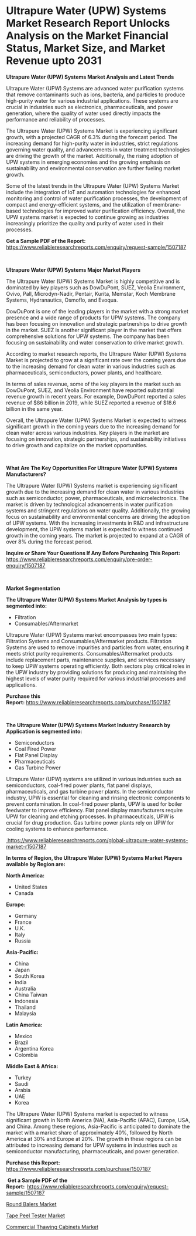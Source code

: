 <p><h1>Ultrapure Water (UPW) Systems Market Research Report Unlocks Analysis on the Market Financial Status, Market Size, and Market Revenue upto 2031</h1></p><p><strong>Ultrapure Water (UPW) Systems Market Analysis and Latest Trends</strong></p>
<p><p>Ultrapure Water (UPW) Systems are advanced water purification systems that remove contaminants such as ions, bacteria, and particles to produce high-purity water for various industrial applications. These systems are crucial in industries such as electronics, pharmaceuticals, and power generation, where the quality of water used directly impacts the performance and reliability of processes.</p><p>The Ultrapure Water (UPW) Systems Market is experiencing significant growth, with a projected CAGR of 6.3% during the forecast period. The increasing demand for high-purity water in industries, strict regulations governing water quality, and advancements in water treatment technologies are driving the growth of the market. Additionally, the rising adoption of UPW systems in emerging economies and the growing emphasis on sustainability and environmental conservation are further fueling market growth.</p><p>Some of the latest trends in the Ultrapure Water (UPW) Systems Market include the integration of IoT and automation technologies for enhanced monitoring and control of water purification processes, the development of compact and energy-efficient systems, and the utilization of membrane-based technologies for improved water purification efficiency. Overall, the UPW systems market is expected to continue growing as industries increasingly prioritize the quality and purity of water used in their processes.</p></p>
<p><strong>Get a Sample PDF of the Report:&nbsp;</strong> <a href="https://www.reliableresearchreports.com/enquiry/request-sample/1507187">https://www.reliableresearchreports.com/enquiry/request-sample/1507187</a></p>
<p>&nbsp;</p>
<p><strong>Ultrapure Water (UPW) Systems Major Market Players</strong></p>
<p><p>The Ultrapure Water (UPW) Systems Market is highly competitive and is dominated by key players such as DowDuPont, SUEZ, Veolia Environment, Ovivo, Pall, Microdyn-Nadir, Pentair, Kurita, Memstar, Koch Membrane Systems, Hydranautics, Osmoflo, and Evoqua.</p><p>DowDuPont is one of the leading players in the market with a strong market presence and a wide range of products for UPW systems. The company has been focusing on innovation and strategic partnerships to drive growth in the market. SUEZ is another significant player in the market that offers comprehensive solutions for UPW systems. The company has been focusing on sustainability and water conservation to drive market growth.</p><p>According to market research reports, the Ultrapure Water (UPW) Systems Market is projected to grow at a significant rate over the coming years due to the increasing demand for clean water in various industries such as pharmaceuticals, semiconductors, power plants, and healthcare.</p><p>In terms of sales revenue, some of the key players in the market such as DowDuPont, SUEZ, and Veolia Environment have reported substantial revenue growth in recent years. For example, DowDuPont reported a sales revenue of $86 billion in 2019, while SUEZ reported a revenue of $18.6 billion in the same year.</p><p>Overall, the Ultrapure Water (UPW) Systems Market is expected to witness significant growth in the coming years due to the increasing demand for clean water across various industries. Key players in the market are focusing on innovation, strategic partnerships, and sustainability initiatives to drive growth and capitalize on the market opportunities.</p></p>
<p>&nbsp;</p>
<p><strong>What Are The Key Opportunities For Ultrapure Water (UPW) Systems Manufacturers?</strong></p>
<p><p>The Ultrapure Water (UPW) Systems market is experiencing significant growth due to the increasing demand for clean water in various industries such as semiconductor, power, pharmaceuticals, and microelectronics. The market is driven by technological advancements in water purification systems and stringent regulations on water quality. Additionally, the growing focus on sustainability and environmental concerns are driving the adoption of UPW systems. With the increasing investments in R&D and infrastructure development, the UPW systems market is expected to witness continued growth in the coming years. The market is projected to expand at a CAGR of over 8% during the forecast period.</p></p>
<p><strong>Inquire or Share Your Questions If Any Before Purchasing This Report:</strong> <a href="https://www.reliableresearchreports.com/enquiry/pre-order-enquiry/1507187">https://www.reliableresearchreports.com/enquiry/pre-order-enquiry/1507187</a></p>
<p>&nbsp;</p>
<p><strong>Market Segmentation</strong></p>
<p><strong>The Ultrapure Water (UPW) Systems Market Analysis by types is segmented into:</strong></p>
<p><ul><li>Filtration</li><li>Consumables/Aftermarket</li></ul></p>
<p><p>Ultrapure Water (UPW) Systems market encompasses two main types: Filtration Systems and Consumables/Aftermarket products. Filtration Systems are used to remove impurities and particles from water, ensuring it meets strict purity requirements. Consumables/Aftermarket products include replacement parts, maintenance supplies, and services necessary to keep UPW systems operating efficiently. Both sectors play critical roles in the UPW industry by providing solutions for producing and maintaining the highest levels of water purity required for various industrial processes and applications.</p></p>
<p><strong>Purchase this Report:&nbsp;</strong><a href="https://www.reliableresearchreports.com/purchase/1507187">https://www.reliableresearchreports.com/purchase/1507187</a></p>
<p>&nbsp;</p>
<p><strong>The Ultrapure Water (UPW) Systems Market Industry Research by Application is segmented into:</strong></p>
<p><ul><li>Semiconductors</li><li>Coal Fired Power</li><li>Flat Panel Display</li><li>Pharmaceuticals</li><li>Gas Turbine Power</li></ul></p>
<p><p>Ultrapure Water (UPW) systems are utilized in various industries such as semiconductors, coal-fired power plants, flat panel displays, pharmaceuticals, and gas turbine power plants. In the semiconductor industry, UPW is essential for cleaning and rinsing electronic components to prevent contamination. In coal-fired power plants, UPW is used for boiler feedwater to improve efficiency. Flat panel display manufacturers require UPW for cleaning and etching processes. In pharmaceuticals, UPW is crucial for drug production. Gas turbine power plants rely on UPW for cooling systems to enhance performance.</p></p>
<p><a href="https://www.reliableresearchreports.com/global-ultrapure-water-systems-market-r1507187">&nbsp;https://www.reliableresearchreports.com/global-ultrapure-water-systems-market-r1507187</a></p>
<p><strong>In terms of Region, the Ultrapure Water (UPW) Systems Market Players available by Region are:</strong></p>
<p>
    <p> <strong> North America: </strong>
        <ul>
            <li>United States</li>
            <li>Canada</li>
        </ul>
        </p> 
    <p> <strong> Europe: </strong>
        <ul>
            <li>Germany</li>
            <li>France</li>
            <li>U.K.</li>
            <li>Italy</li>
            <li>Russia</li>
        </ul>
        </p> 
    <p> <strong> Asia-Pacific: </strong>
        <ul>
            <li>China</li>
            <li>Japan</li>
            <li>South Korea</li>
            <li>India</li>
            <li>Australia</li>
            <li>China Taiwan</li>
            <li>Indonesia</li>
            <li>Thailand</li>
            <li>Malaysia</li>
        </ul>
        </p> 
    <p> <strong> Latin America: </strong>
        <ul>
            <li>Mexico</li>
            <li>Brazil</li>
            <li>Argentina Korea</li>
            <li>Colombia</li>
        </ul>
        </p> 
    <p> <strong> Middle East & Africa: </strong>
        <ul>
            <li>Turkey</li>
            <li>Saudi</li>
            <li>Arabia</li>
            <li>UAE</li>
            <li>Korea</li>
        </ul>
    </p>
    </p>
<p><p>The Ultrapure Water (UPW) Systems market is expected to witness significant growth in North America (NA), Asia-Pacific (APAC), Europe, USA, and China. Among these regions, Asia-Pacific is anticipated to dominate the market with a market share of approximately 40%, followed by North America at 30% and Europe at 20%. The growth in these regions can be attributed to increasing demand for UPW systems in industries such as semiconductor manufacturing, pharmaceuticals, and power generation.</p></p>
<p><strong>Purchase this Report: </strong><a href="https://www.reliableresearchreports.com/purchase/1507187">https://www.reliableresearchreports.com/purchase/1507187</a></p>
<p>&nbsp;<strong>Get a Sample PDF of the Report:&nbsp;&nbsp;</strong><a href="https://www.reliableresearchreports.com/enquiry/request-sample/1507187">https://www.reliableresearchreports.com/enquiry/request-sample/1507187</a></p>
<p><strong></strong></p>
<p><p><a href="https://github.com/zcbxbnir25/Market-Research-Report-List-1/blob/main/round-balers-market.md">Round Balers Market</a></p><p><a href="https://view.publitas.com/reportprime-1/tape-peel-tester-market-share-market-analysis-growth-trends-forecasts-for-period-from-2024-2031/">Tape Peel Tester Market</a></p><p><a href="https://github.com/brendafegmorris532/Market-Research-Report-List-1/blob/main/commercial-thawing-cabinets-market.md">Commercial Thawing Cabinets Market</a></p></p>